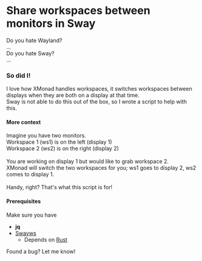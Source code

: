 <h1>Share workspaces between monitors in Sway</h1>
<p>
  Do you hate Wayland?<br/>
  ... <br/>
  Do you hate Sway?<br/>
  ...
</p>
<h3>So did I!</h3>
<p>
  I love how XMonad handles workspaces, it switches workspaces between displays when they are both on a display at that time.<br/>
  Sway is not able to do this out of the box, so I wrote a script to help with this.
</p>

<h4>More context</h4>
<p>
  Imagine you have two monitors. <br/>
  Workspace 1 (ws1) is on the left (display 1)<br/>
  Workspace 2 (ws2) is on the right (display 2)<br/>
  <br/>
  You are working on display 1 but would like to grab workspace 2.<br/>
  XMonad will switch the two workspaces for you; ws1 goes to display 2, ws2 comes to display 1.<br/>
  <br/>
  Handy, right? That's what this script is for!
</p>

<h4>Prerequisites</h4>
Make sure you have 
<ul>
  <li><b>jq</b></li>
  <li>
    <a href="https://lib.rs/install/swayws">Swayws</a>
    <ul>
      <li>Depends on <a href="https://www.rust-lang.org/tools/install">Rust</a>
    </ul>
  </li>
</ul>


<p>Found a bug? Let me know!</p>
